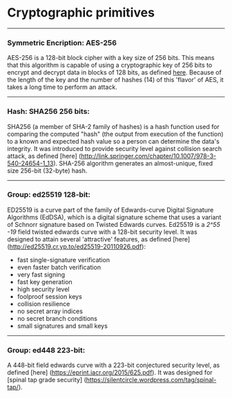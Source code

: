 # Cryptographic primitives

----
### Symmetric Encription: AES-256

AES-256 is a 128-bit block cipher with a key size of 256 bits. This means that this algorithm is capable of using a cryptographic key of 256 bits to encrypt and decrypt data in blocks of 128 bits, as defined [here](http://csrc.nist.gov/publications/fips/fips197/fips-197.pdf). Because of the length of the key and the number of hashes (14) of this 'flavor' of AES, it takes a long time to perform an attack.

----
### Hash: SHA256 256 bits:

SHA256 (a member of SHA-2 family of hashes) is a hash function used for comparing the computed "hash" (the output from execution of the function) to a known and expected hash value so a person can determine the data's integrity. It was introduced to provide security level against collision search attack, as defined [here] (http://link.springer.com/chapter/10.1007/978-3-540-24654-1_13).
SHA-256 algorithm generates an almost-unique, fixed size 256-bit (32-byte) hash. 

----
### Group: ed25519 128-bit:

ED25519 is a curve part of the family of Edwards-curve Digital Signature Algorithms (EdDSA), which is a digital signature scheme that uses a variant of Schnorr signature based on Twisted Edwards curves. Ed25519 is a *2^55 -19* field twisted edwards curve with a 128-bit security level. It was designed to attain several 'attractive' features, as defined [here] (http://ed25519.cr.yp.to/ed25519-20110926.pdf): 

* fast single-signature verification 
* even faster batch verification
* very fast signing
* fast key generation
* high security level
* foolproof session keys
* collision resilience
* no secret array indices
* no secret branch conditions
* small signatures and small keys

----
### Group: ed448 223-bit:

A 448-bit field edwards curve with a 223-bit conjectured security level, as defined [here] (https://eprint.iacr.org/2015/625.pdf). It was designed for [spinal tap grade security] (https://silentcircle.wordpress.com/tag/spinal-tap/). 
